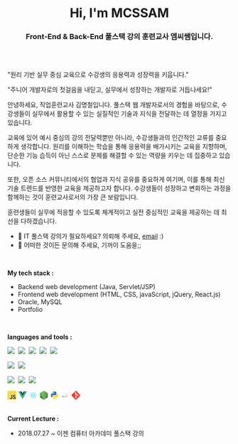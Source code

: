 <h1 align="center">Hi, I'm MCSSAM</h1>
<h3 align="center">
  Front-End & Back-End 풀스택 강의 훈련교사 엠씨쌤입니다.
</h3>
<br /><br />
<p>
"원리 기반 실무 중심 교육으로 수강생의 응용력과 성장력을 키웁니다."

"주니어 개발자로의 첫걸음을 내딛고, 실무에서 성장하는 개발자로 거듭나세요!"

안녕하세요, 직업훈련교사 김명철입니다.
풀스택 웹 개발자로서의 경험을 바탕으로, 수강생들이 실무에서 활용할 수 있는 실질적인 기술과 지식을 전달하는 데 열정을 가지고 있습니다.

교육에 있어 예시 중심의 강의 전달력뿐만 아니라, 수강생들과의 인간적인 교류를 중요하게 생각합니다. 원리를 이해하는 학습을 통해 응용력을 배가시키는 교육을 지향하며, 
단순한 기능 습득이 아닌 스스로 문제를 해결할 수 있는 역량을 키우는 데 집중하고 있습니다.

또한, 오픈 소스 커뮤니티에서의 협업과 지식 공유를 중요하게 여기며, 이를 통해 최신 기술 트렌드를 반영한 교육을 제공하고자 합니다. 
수강생들이 성장하고 변화하는 과정을 함께하는 것이 훈련교사로서의 가장 큰 보람입니다.

훈련생들이 실무에 적응할 수 있도록 체계적이고 실전 중심적인 교육을 제공하는 데 최선을 다하겠습니다. 
</p>
  
- 💼 IT 풀스택 강의가 필요하세요? 의뢰해 주세요, [email](mailto:indopop@naver.com) :)
- 💬 어떠한 것이든 문의해 주세요, 기꺼이 도움을;;
<br>

**My tech stack :**  
- Backend web development (Java, Servlet/JSP)
- Frontend web development (HTML, CSS, javaScript, jQuery, React.js)
- Oracle, MySQL
- Portfolio
<br>


**languages and tools :**
<!-- 뱃지 사용방법 -->
  <!-- 뱃지 아이콘 사이트 -->
  <!--   <img src="https://img.shields.io/badge/{내용}-{배경 색깔}?style={스타일}&logo={로고이름}&logoColor={로고 색깔}"/> -->
  
<p><img src="https://img.shields.io/badge/HTML5-E34F26?style=flat&logo=html5&logoColor=white"/>&nbsp;&nbsp;<img src="https://img.shields.io/badge/CSS3-1572B6?style=flat&logo=css3&logoColor=white"/>&nbsp;&nbsp;<img src="https://img.shields.io/badge/JavaScript-gray?style=flat&logo=JavaScript&logoColor=F7DF1E"/>&nbsp;&nbsp;<img src="https://img.shields.io/badge/jQuery-0769AD?style=flat&logo=jQuery&logoColor=339933"/>&nbsp;&nbsp;<img src="https://img.shields.io/badge/React-white?style=flat&logo=React&logoColor=61DAFB"/></p>

<p><img src="https://img.shields.io/badge/Oracle-F80000?style=flat&logo=Oracle&logoColor=4479A1"/>&nbsp;&nbsp;<img src="https://img.shields.io/badge/JAVA-8F0000?style=flat&logo&logoColor=4479A1"/></p>

<p><img src="https://img.shields.io/badge/Notion-ffffff?style=flat&logo=Notion&logoColor=black"/>&nbsp;&nbsp;<img src="https://img.shields.io/badge/GitHub-gray?style=flat&logo=GitHub&logoColor=black"/>&nbsp;&nbsp;<img src="https://img.shields.io/badge/Git-blue?style=flat&logo=Git&logoColor=F05032"/>&nbsp;&nbsp;</p>
<code><img height="20" src="https://raw.githubusercontent.com/github/explore/80688e429a7d4ef2fca1e82350fe8e3517d3494d/topics/javascript/javascript.png"></code>
<code><img height="20" src="https://raw.githubusercontent.com/github/explore/80688e429a7d4ef2fca1e82350fe8e3517d3494d/topics/vue/vue.png"></code>
<code><img height="20" src="https://raw.githubusercontent.com/github/explore/80688e429a7d4ef2fca1e82350fe8e3517d3494d/topics/react/react.png"></code>
<code><img height="20" src="https://raw.githubusercontent.com/github/explore/80688e429a7d4ef2fca1e82350fe8e3517d3494d/topics/nodejs/nodejs.png"></code>
<code><img height="20" src="https://raw.githubusercontent.com/github/explore/80688e429a7d4ef2fca1e82350fe8e3517d3494d/topics/python/python.png"></code>
<code><img height="20" src="https://raw.githubusercontent.com/github/explore/80688e429a7d4ef2fca1e82350fe8e3517d3494d/topics/mysql/mysql.png"></code>
<code><img height="20" src="https://raw.githubusercontent.com/github/explore/80688e429a7d4ef2fca1e82350fe8e3517d3494d/topics/git/git.png"></code>
<br>
<br>

**Current Lecture :** 

- 2018.07.27 ~ 이젠 컴퓨터 아카데미 풀스택 강의
<br /><br />


<br />
